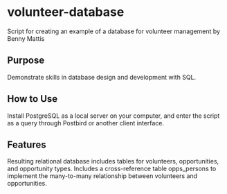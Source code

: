 # volunteer-database
Script for creating an example of a database for volunteer management
by Benny Mattis

## Purpose
Demonstrate skills in database design and development with SQL.

## How to Use
Install PostgreSQL as a local server on your computer, and enter the script as a query through Postbird or another client interface.

## Features
Resulting relational database includes tables for volunteers, opportunities, and opportunity types. Includes a cross-reference table opps_persons to implement the many-to-many relationship between volunteers and opportunities.
